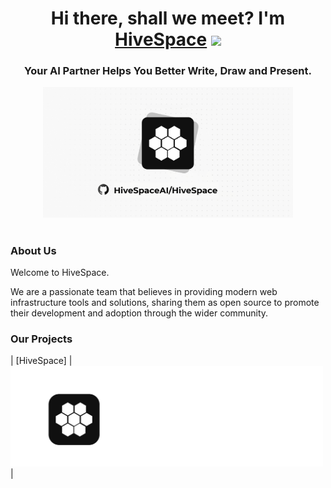 <h1 align="center">Hi there, shall we meet? I'm <a href="https://HiveSpace.app/" target="_blank">HiveSpace</a> 
<img src="https:/HiveSpaceAI/github.com/blackcater/blackcater/raw/main/images/Hi.gif" height="32"/></h1>
<h3 align="center">Your AI Partner Helps You Better Write, Draw and Present.</h3>

<div align="center">
<img src="https://github.com/HiveSpaceAI/.github/blob/main/profile/images/cover.png" width="400" alt="HiveSpace Logo" />
</div>

<h1 align="center"></h1>

### About Us

Welcome to HiveSpace.

We are a passionate team that believes in providing modern web infrastructure tools and solutions, sharing them as open source to promote their development and adoption through the wider community.

### Our Projects



|   [HiveSpace]   |           <a href="https://github.com/HiveSpaceAI/Hivespace" target="blank"><picture style="width: 500px"><source media="(prefers-color-scheme: light)" srcset="https://github.com/HiveSpaceAI/.github/blob/main/profile/images/1.svg" /><source media="(prefers-color-scheme: dark)" srcset="https://github.com/HiveSpaceAI/.github/blob/main/profile/images/1.svg" /><img src="https://github.com/HiveSpaceAI/.github/blob/main/profile/images/1.svg" width="500" alt="Hive Logo" /></picture></a>            |
